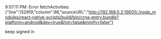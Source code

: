 9:57:11 PM: Error fetchActivities:  {"line":132919,"column":98,"sourceURL":"http://192.168.0.2:19001/./node_modules/react-native-scripts/build/bin/crna-entry.bundle?platform=android&dev=true&hot=false&minify=false"}

keep signed in
